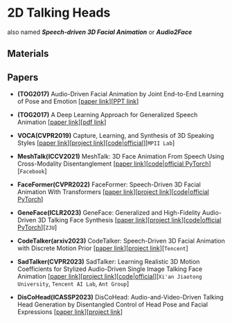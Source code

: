 # 2D Talking Heads
also named ***Speech-driven 3D Facial Animation*** or ***Audio2Face***

## Materials


## Papers

* **(TOG2017)** Audio-Driven Facial Animation by Joint End-to-End Learning of Pose and Emotion [[paper link](https://dl.acm.org/doi/abs/10.1145/3072959.3073658)][[PPT link](https://pdfs.semanticscholar.org/95b8/03d07c37e8349bd7b1318367d8237c76cbc0.pdf)]

* **(TOG2017)** A Deep Learning Approach for Generalized Speech Animation [[paper link](https://dl.acm.org/doi/abs/10.1145/3072959.3073699)][[pdf link](https://ueaeprints.uea.ac.uk/id/eprint/64948/1/Accepted_manuscript.pdf)]

* **VOCA(CVPR2019)** Capture, Learning, and Synthesis of 3D Speaking Styles [[paper link](https://openaccess.thecvf.com/content_CVPR_2019/html/Cudeiro_Capture_Learning_and_Synthesis_of_3D_Speaking_Styles_CVPR_2019_paper.html)][[project link](https://voca.is.tue.mpg.de/)][[code|official](https://github.com/TimoBolkart/voca)][`MPII Lab`]

* **MeshTalk(ICCV2021)** MeshTalk: 3D Face Animation From Speech Using Cross-Modality Disentanglement
 [[paper link](https://openaccess.thecvf.com/content/ICCV2021/html/Richard_MeshTalk_3D_Face_Animation_From_Speech_Using_Cross-Modality_Disentanglement_ICCV_2021_paper.html)][[code|official PyTorch](https://github.com/facebookresearch/meshtalk)][`Facebook`]

* **FaceFormer(CVPR2022)** FaceFormer: Speech-Driven 3D Facial Animation With Transformers [[paper link](https://openaccess.thecvf.com/content/CVPR2022/html/Fan_FaceFormer_Speech-Driven_3D_Facial_Animation_With_Transformers_CVPR_2022_paper.html)][[project link](https://evelynfan.github.io/audio2face/)][[code|official PyTorch](https://github.com/EvelynFan/FaceFormer)]

* **GeneFace(ICLR2023)** GeneFace: Generalized and High-Fidelity Audio-Driven 3D Talking Face Synthesis [[paper link](https://arxiv.org/abs/2301.13430)][[project link](https://geneface.github.io/)][[code|official PyTorch](https://github.com/yerfor/GeneFace)][`ZJU`]

* **CodeTalker(arxiv2023)** CodeTalker: Speech-Driven 3D Facial Animation with Discrete Motion Prior [[paper link](https://arxiv.org/abs/2301.02379)][[project link](https://doubiiu.github.io/projects/codetalker/)][`Tencent`]

* **SadTalker(CVPR2023)** SadTalker: Learning Realistic 3D Motion Coefficients for Stylized Audio-Driven Single Image Talking Face Animation [[paper link](https://arxiv.org/abs/2211.12194)][[project link](https://sadtalker.github.io/)][[code|official](https://github.com/Winfredy/SadTalker)][`Xi'an Jiaotong University`, `Tencent AI Lab`, `Ant Group`]

* **DisCoHead(ICASSP2023)** DisCoHead: Audio-and-Video-Driven Talking Head Generation by Disentangled Control of Head Pose and Facial Expressions [[paper link](https://arxiv.org/abs/2303.07697)][[project link](https://deepbrainai-research.github.io/discohead/)]
